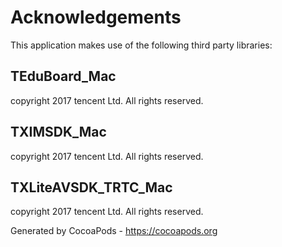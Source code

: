 # Acknowledgements
This application makes use of the following third party libraries:

## TEduBoard_Mac

copyright 2017 tencent Ltd. All rights reserved.


## TXIMSDK_Mac

copyright 2017 tencent Ltd. All rights reserved.


## TXLiteAVSDK_TRTC_Mac

copyright 2017 tencent Ltd. All rights reserved.

Generated by CocoaPods - https://cocoapods.org
